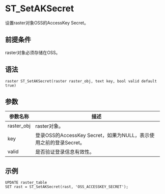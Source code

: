 # ST\_SetAKSecret

设置raster对象OSS的AccessKey Secret。

## 前提条件

raster对象必须存储在OSS。

## 语法

```
raster ST_SetAKSecret(raster raster_obj, text key, bool valid default true)
```

## 参数

|参数名称|描述|
|----|--|
|raster\_obj|raster对象。|
|key|登录OSS的AccessKey Secret，如果为NULL，表示使用之前的登录Secret。|
|valid|是否验证登录信息有效性。|

## 示例

```
UPDATE raster_table
SET rast = ST_SetAKSecret(rast, 'OSS_ACCESSKEY_SECRET');
```

